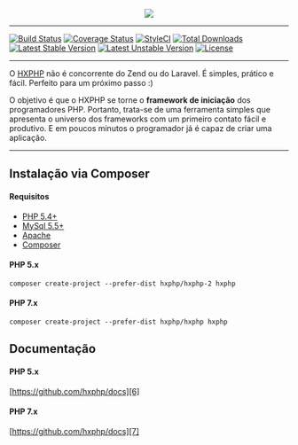 <p align="center"><a href="http://www.hxphp.com.br" target="_blank">
    <img src="http://www.hxphp.com.br/assets/img/hxphp-logo-fixedmenu.png">
</a></p>

----

[![Build Status](https://travis-ci.org/hxphp/framework.svg?branch=master)](https://travis-ci.org/hxphp/framework)
[![Coverage Status](https://coveralls.io/repos/github/hxphp/framework/badge.svg?branch=master)](https://coveralls.io/github/hxphp/framework?branch=master)
[![StyleCI](https://styleci.io/repos/122897170/shield?branch=master)](https://styleci.io/repos/122897170)
[![Total Downloads](https://poser.pugx.org/hxphp/framework/downloads)](https://packagist.org/packages/hxphp/framework)
[![Latest Stable Version](https://poser.pugx.org/hxphp/framework/v/stable)](https://packagist.org/packages/hxphp/framework)
[![Latest Unstable Version](https://poser.pugx.org/hxphp/framework/v/unstable)](https://packagist.org/packages/hxphp/framework)
[![License](https://poser.pugx.org/hxphp/framework/license)](https://packagist.org/packages/hxphp/framework)

----

O [HXPHP][1] não é concorrente do Zend ou do Laravel. É simples, prático e fácil. Perfeito para um próximo passo :)

O objetivo é que o HXPHP se torne o **framework de iniciação** dos programadores PHP. Portanto, trata-se de uma ferramenta simples que apresenta o universo dos frameworks com um primeiro contato fácil e produtivo. E em poucos minutos o programador já é capaz de criar uma aplicação.

----

## Instalação via Composer

#### Requisitos

+ [PHP 5.4+][2]
+ [MySql 5.5+][3]
+ [Apache][4]
+ [Composer][5]

#### PHP 5.x

`composer create-project --prefer-dist hxphp/hxphp-2 hxphp`

#### PHP 7.x

`composer create-project --prefer-dist hxphp/hxphp hxphp`

## Documentação

#### PHP 5.x

[https://github.com/hxphp/docs][6]

#### PHP 7.x

[https://github.com/hxphp/docs][7]


[1]: http://www.hxphp.com.br
[2]: http://php.net/downloads.php
[3]: http://dev.mysql.com/downloads/mysql/
[4]: https://httpd.apache.org/download.cgi
[5]: https://getcomposer.org/download/
[6]: https://github.com/hxphp/docs/tree/2.0.0
[7]: https://github.com/hxphp/docs
